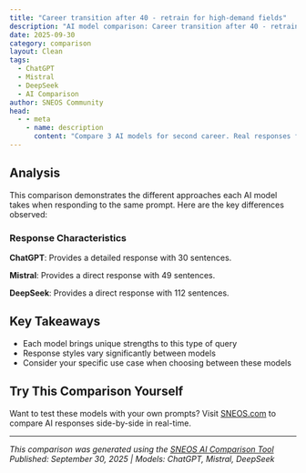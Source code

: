 ```yaml
---
title: "Career transition after 40 - retrain for high-demand fields"
description: "AI model comparison: Career transition after 40 - retrain for high-demand fields..."
date: 2025-09-30
category: comparison
layout: Clean
tags:
  - ChatGPT
  - Mistral
  - DeepSeek
  - AI Comparison
author: SNEOS Community
head:
  - - meta
    - name: description
      content: "Compare 3 AI models for second career. Real responses from ChatGPT, Mistral, DeepSeek with detailed analysis."
---
```


<ChatComparison
  title="Career transition after 40 - retrain for high-demand fields"
  prompt="Career transition after 40 - retrain for high-demand fields"
  :responses='{"ChatGPT": "Transitioning careers after 40 can be a rewarding opportunity to pursue new passions and tap into growing industries. Many high-demand fields value diverse life and work experiences, making this a great time to retrain. Here are some promising sectors and tips for making a successful transition:\n\n### High-Demand Fields to Consider\n\n1. **Technology \u0026 IT**\n - **Roles:** Software developer, cybersecurity analyst, data scientist, IT support specialist, cloud engineer\n - **Why:** Rapid growth, good salaries, remote work opportunities\n - **Retraining:** Coding bootcamps, online courses (Coursera, Udemy), certifications (CompTIA, AWS, Cisco)\n\n2. **Healthcare**\n - **Roles:** Registered nurse, medical technician, physical therapist assistant, health informatics specialist\n - **Why:** Aging population drives demand, wide range of entry points\n - **Retraining:** Community college programs, certification courses, accelerated nursing programs\n\n3. **Skilled Trades**\n - **Roles:** Electrician, plumber, HVAC technician, welder\n - **Why:** High demand, apprenticeship opportunities, strong union presence, good pay\n - **Retraining:** Trade schools, apprenticeships, community college programs\n\n4. **Education \u0026 Training**\n - **Roles:** Teacher, corporate trainer, instructional designer, online tutor\n - **Why:** Need for lifelong learning and upskilling, remote teaching opportunities\n - **Retraining:** Teaching certification, instructional design courses, educational technology training\n\n5. **Digital Marketing \u0026 E-commerce**\n - **Roles:** SEO specialist, social media manager, content marketer, digital advertising analyst\n - **Why:** Growth of online business, freelance and full-time opportunities\n - **Retraining:** Online marketing courses, Google Analytics certification, social media strategy programs\n\n6. **Financial Services**\n - **Roles:** Financial advisor, auditor, accountant, loan officer\n - **Why:** Ongoing need for financial expertise and advice\n - **Retraining:** Certification courses (CPA, CFP), online degrees in finance or accounting\n\n### Steps to Successfully Transition Your Career\n\n1. **Assess Your Interests \u0026 Skills**\n - Reflect on which fields align with your passion and transferable skills.\n - Use assessments and career counseling if needed.\n\n2. **Research \u0026 Choose a Path**\n - Investigate specific roles, required qualifications, and job outlook.\n - Reach out to professionals in the field through networking or informational interviews.\n\n3. **Invest in Learning \u0026 Certification**\n - Enroll in relevant courses, bootcamps, or degree programs.\n - Seek certifications to prove proficiency and enhance credibility.\n\n4. **Gain Practical Experience**\n - Volunteer, freelance, or take internships to build a portfolio.\n - Participate in projects or contribute to open-source initiatives (for tech roles).\n\n5. **Revamp Your Resume \u0026 LinkedIn**\n - Highlight transferable skills and recent training.\n - Use keywords from job descriptions to pass applicant tracking systems.\n\n6. **Leverage Your Network**\n - Attend industry meetups, join professional associations, and engage on LinkedIn.\n - Ask for referrals or mentorship opportunities.\n\n7. **Stay Patient \u0026 Persistent**\n - Career transitions take time; celebrate small milestones.\n - Continue learning and adapting as industries evolve.\n\n---\n\nIf you\u2019d like, I can help you explore specific training programs or create a personalized transition plan based on your background and interests!", "Mistral": "Transitioning careers after 40 can be both challenging and rewarding. Retraining for high-demand fields can open up new opportunities and provide a fresh start. Here are some steps and considerations to help you navigate this transition:\n\n### 1. **Self-Assessment**\n - **Identify Your Skills:** Take stock of your current skills, both hard and soft. Consider what you enjoy doing and what you are good at.\n - **Interests and Passions:** Think about what you are passionate about and what kind of work would bring you fulfillment.\n\n### 2. **Research High-Demand Fields**\n - **Technology:** Fields like software development, data science, cybersecurity, and IT support are in high demand.\n - **Healthcare:** Roles such as medical assistants, nurses, and healthcare administrators are always needed.\n - **Green Energy:** Sustainability and renewable energy are growing sectors.\n - **Education:** Online education and tutoring are expanding.\n - **Business and Finance:** Financial advisors, project managers, and business analysts are in demand.\n\n### 3. **Education and Training**\n - **Certifications:** Many high-demand fields offer certifications that can be completed relatively quickly, such as in IT, project management, and healthcare.\n - **Online Courses:** Platforms like Coursera, edX, and Udemy offer courses in a wide range of subjects.\n - **Bootcamps:** Coding bootcamps and other intensive training programs can provide focused, hands-on learning.\n - **Degree Programs:** If you have the time and resources, pursuing a degree in a new field can be beneficial.\n\n### 4. **Networking**\n - **Professional Organizations:** Join industry-specific organizations to meet professionals in your desired field.\n - **LinkedIn:** Use LinkedIn to connect with professionals, join groups, and participate in discussions.\n - **Mentorship:** Seek out mentors who can provide guidance and support.\n\n### 5. **Gain Experience**\n - **Internships:** Consider taking on an internship to gain practical experience.\n - **Volunteer Work:** Volunteering can provide valuable experience and networking opportunities.\n - **Freelancing:** Start freelancing in your new field to build a portfolio and gain clients.\n\n### 6. **Financial Planning**\n - **Budgeting:** Plan your finances to cover the costs of retraining and any potential loss of income during the transition.\n - **Scholarships and Grants:** Look for financial aid options to help with the cost of education.\n\n### 7. **Mindset and Support**\n - **Stay Positive:** Maintain a positive attitude and be patient with yourself.\n - **Support System:** Surround yourself with supportive friends, family, and colleagues.\n - **Professional Help:** Consider seeking career counseling or coaching to help you through the transition.\n\n### 8. **Update Your Resume and Cover Letter**\n - **Tailor Your Resume:** Highlight transferable skills and any relevant experience.\n - **Cover Letter:** Write a compelling cover letter that explains your career transition and enthusiasm for the new field.\n\n### 9. **Interview Preparation**\n - **Mock Interviews:** Practice answering common interview questions related to your new field.\n - **Industry Knowledge:** Stay updated on industry trends and be prepared to discuss them.\n\n### 10. **Continuous Learning**\n - **Stay Current:** Continuously update your skills and knowledge to stay competitive in your new field.\n - **Professional Development:** Attend workshops, conferences, and webinars to keep learning.\n\n### High-Demand Fields to Consider:\n - **Software Development:** Learn programming languages like Python, Java, or JavaScript.\n - **Data Science:** Focus on statistics, machine learning, and data analysis.\n - **Cybersecurity:** Gain certifications like CISSP or CEH.\n - **Healthcare:** Consider roles like medical coding, nursing, or healthcare administration.\n - **Renewable Energy:** Look into solar energy, wind energy, or energy efficiency.\n - **Education:** Explore online teaching, curriculum development, or educational consulting.\n - **Business and Finance:** Pursue certifications like CFA or PMP.\n\nTransitioning careers after 40 can be a significant change, but with the right planning, education, and support, it can lead to a fulfilling and successful new chapter in your professional life.", "DeepSeek": "Of course. Career transition after 40 is not only possible; it can be an incredibly rewarding and strategic move. You bring a wealth of experience, soft skills, and maturity that many employers highly value. The key is to leverage your existing strengths while efficiently retraining for fields with clear demand and growth.\n\nHere is a comprehensive guide to retraining for high-demand fields after 40.\n\n### The Mindset: Your Age is an Advantage\n\nBefore diving into the fields, let\u0027s reframe your thinking. You are not a 20-year-old starting from scratch. You are a seasoned professional with a unique toolkit:\n\n* **Proven Soft Skills:** Communication, leadership, problem-solving, project management, and emotional intelligence.\n* **Professional Network:** Years of building relationships you can leverage.\n* **Work Ethic:** Reliability, punctuality, and a strong sense of responsibility.\n* **Real-World Perspective:** You understand how businesses actually operate.\n\nYour goal is to **combine this existing foundation with new, high-value technical skills.**\n\n---\n\n### Step 1: The Self-Assessment\n\nBefore choosing a field, ask yourself:\n\n1. **What do I enjoy?** Do I prefer working with people, data, or things? Am I analytical or creative?\n2. **What are my transferable skills?** Make a list. (e.g., managing a budget, training new hires, analyzing reports, client relations).\n3. **What is my financial and time runway?** Can I do a full-time bootcamp, or do I need part-time, self-paced learning?\n4. **What is my goal?** A significant salary increase, better work-life balance, remote work options, or more meaningful work?\n\n---\n\n### Step 2: High-Demand Fields Ideal for Career Changers\n\nThese fields have a lower barrier to entry (often not requiring a new 4-year degree), strong growth projections, and value diverse backgrounds.\n\n#### 1. Technology \u0026 IT\nThis is the most popular category for a reason. Roles are often skills-based, and many training paths are well-established.\n\n* **High-Demand Roles:**\n * **Software Developer/Engineer:** Builds and maintains software applications.\n * **Data Analyst:** Interprets data to help businesses make decisions.\n * **Cybersecurity Analyst:** Protects organizations from digital attacks.\n * **UX/UI Designer:** Designs the user experience and interface of websites and apps.\n * **IT Support / Cloud Support Specialist:** Helps users and companies with technical issues, often related to cloud platforms (AWS, Azure, Google Cloud).\n\n* **Why it\u0027s a Good Fit:** The tech industry, while having ageism issues, is increasingly valuing diverse teams. Your previous industry experience can be a huge asset (e.g., a former nurse working on healthcare software).\n* **How to Retrain:**\n * **Bootcamps:** Intensive, 3-6 month programs focused on job-ready skills (e.g., General Assembly, Flatiron School, Thinkful).\n * **Online Certifications:** Google Career Certificates, IBM SkillsBuild, Microsoft Learn.\n * **Self-Study \u0026 Portfolio Building:** Use free resources (freeCodeCamp, The Odin Project) to learn and then build a portfolio of projects to show employers.\n\n#### 2. Healthcare (Non-Clinical Roles)\nHealthcare is booming and offers incredible stability. You don\u0027t need to be a doctor or nurse to have a fulfilling career.\n\n* **High-Demand Roles:**\n * **Health Information Technician / Medical Coder:** Manages patient data and codes it for insurance purposes.\n * **Healthcare Data Analyst:** Uses data to improve patient outcomes and hospital efficiency.\n * **Medical Sales Representative:** Sells medical devices or pharmaceuticals (leverages experience and communication skills).\n * **Healthcare Administrator:** Manages the business operations of a clinic or hospital department.\n\n* **Why it\u0027s a Good Fit:** Stable, meaningful work. Many roles have regular hours.\n* **How to Retrain:**\n * **Associate\u0027s Degrees or Certificates:** Many community colleges offer 1-2 year programs for roles like medical coding.\n * **Professional Certifications:** The AAPC (American Academy of Professional Coders) offers recognized credentials.\n * **Leverage Existing Skills:** A project manager in another industry can often transition to healthcare administration.\n\n#### 3. Skilled Trades\nOften overlooked, the skilled trades offer high pay, job security, and the satisfaction of tangible work.\n\n* **High-Demand Roles:**\n * **Electrician, Plumber, HVAC Technician:** Always in demand.\n * **Wind Turbine Technician, Solar Photovoltaic Installer:** Fast-growing green energy fields.\n * **Commercial Driver (Truck Driver):** High demand, with significant signing bonuses in many regions.\n\n* **Why it\u0027s a Good Fit:** Less age-focused, results-driven, and often unionized with good benefits.\n* **How to Retrain:**\n * **Apprenticeships:** Earn while you learn. Sponsored by unions and trade associations.\n * **Trade/Vocational Schools:** Provide focused, hands-on training.\n * **CDL Training:** Programs can be as short as 3-8 weeks.\n\n#### 4. Business \u0026 Operations\nLeverage your existing professional experience in a new context.\n\n* **High-Demand Roles:**\n * **Project Manager:** Especially in tech (IT Project Manager) or construction.\n * **Scrum Master / Agile Coach:** Facilitates agile development processes in tech companies.\n * **Digital Marketing Specialist:** Manages SEO, social media, and online advertising.\n * **Sales Development Representative (SDR):** The entry-point for many tech sales careers.\n\n* **Why it\u0027s a Good Fit:** These roles directly utilize your soft skills. A Project Manager certification can formalize the experience you already have.\n* **How to Retrain:**\n * **Certifications:** Project Management Professional (PMP), Certified ScrumMaster (CSM), Google Analytics \u0026 Ads certifications.\n * **Targeted Courses:** Platforms like Coursera and LinkedIn Learning have specialized paths for these roles.\n\n---\n\n### Step 3: The Practical Retraining \u0026 Transition Plan\n\n1. **Research and \u0022Try Before You Buy\u0022:**\n * Use LinkedIn to find people in your target role. What was their path?\n * Take a low-cost introductory course on Coursera, Udemy, or edX to test your interest.\n * Attend virtual meetups or webinars in the field.\n\n2. **Choose Your Learning Path Efficiently:**\n * **Prioritize credentials that employers recognize.** A bootcamp with a strong job placement record is better than a random online course.\n * **Community colleges are a hidden gem** for affordable, career-focused programs in healthcare, IT, and trades.\n * **Focus on building a portfolio.** For tech and creative roles, what you *can do* (shown in a portfolio) is more important than where you learned it.\n\n3. **Network Strategically:**\n * **Informational Interviews:** This is your most powerful tool. Ask people for 20 minutes of their time to learn about their job. People are often flattered to be asked.\n * **Update Your LinkedIn:** Frame your profile around your *future* job, not your past ones. Use the language of the new industry. Highlight projects and new certifications.\n\n4. **Bridge the Gap in Your Resume:**\n * Don\u0027t hide your career change; frame it as a strategic pivot.\n * **Create a \u0022Summary\u0022 section** at the top of your resume that connects your past experience to your new target role. For example: *\u0022Seasoned operations manager with 15 years of experience leading cross-functional teams, now leveraging a full-stack web development certification to build user-centric software solutions.\u0022*\n * **Focus on transferable skills** in your bullet points (e.g., \u0022Managed a project budget of $500k\u0022 is relevant to any field).\n\n### Final Words of Encouragement\n\n* **Start Small, But Start:** Commit to one hour of learning each day. Consistency trumps intensity.\n* **Embrace Being a Beginner:** You will feel uncomfortable. That\u0027s a sign of growth, not failure.\n* **Your Story is Your Strength:** You are not \u0022old.\u0022 You are experienced and purposeful. You have a clear reason for this change\u2014this conviction will shine through in interviews.\n\nThis transition is a marathon, not a sprint. With a clear plan, strategic use of your existing assets, and a commitment to learning, you can successfully build a fulfilling and profitable second act. Good luck"}' 
  published-date="13:25"
/>

## Analysis

This comparison demonstrates the different approaches each AI model takes when responding to the same prompt. Here are the key differences observed:

### Response Characteristics

**ChatGPT**: Provides a detailed response with 30 sentences. 

**Mistral**: Provides a direct response with 49 sentences. 

**DeepSeek**: Provides a direct response with 112 sentences. 

## Key Takeaways

- Each model brings unique strengths to this type of query
- Response styles vary significantly between models
- Consider your specific use case when choosing between these models

## Try This Comparison Yourself

Want to test these models with your own prompts? Visit [SNEOS.com](https://sneos.com) to compare AI responses side-by-side in real-time.

---

*This comparison was generated using the [SNEOS AI Comparison Tool](https://sneos.com)*
*Published: September 30, 2025 | Models: ChatGPT, Mistral, DeepSeek*
